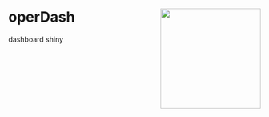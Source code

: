 # operDash <img src="https://github.com/ValeriaNiceria/operDash/inst/www/img/operDash.png" width="200px" align="right"/>

dashboard shiny